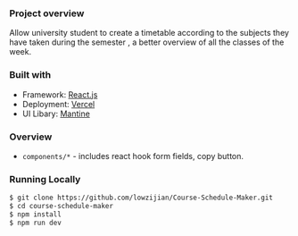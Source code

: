 ### Project overview
Allow university student to create a timetable according to the subjects they have taken during the semester , a better overview of all the classes of the week.

### Built with
- Framework: [React.js](https://reactjs.org/)
- Deployment: [Vercel](https://vercel.com/)
- UI Libary: [Mantine](https://mantine.dev/)

### Overview
- `components/*` - includes react hook form fields, copy button.

### Running Locally

```bash
$ git clone https://github.com/lowzijian/Course-Schedule-Maker.git
$ cd course-schedule-maker
$ npm install
$ npm run dev
```

